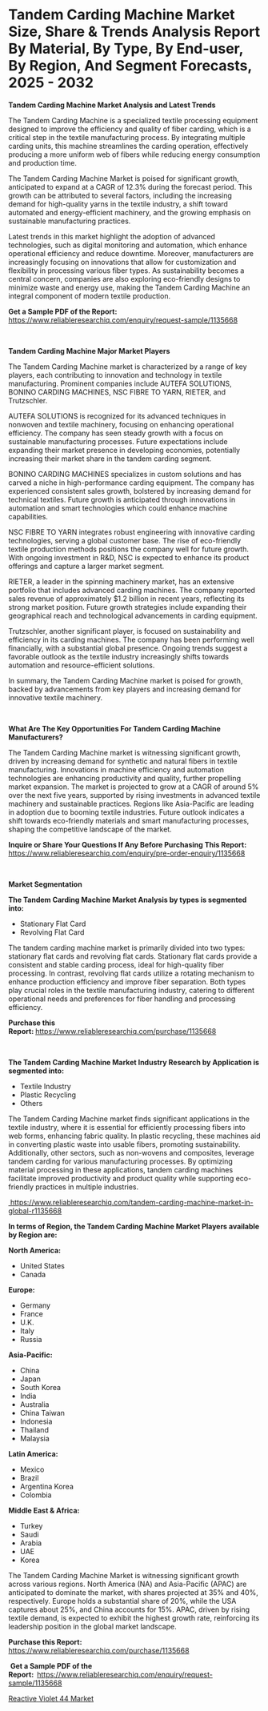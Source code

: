 <p><h1>Tandem Carding Machine Market Size, Share & Trends Analysis Report By Material, By Type, By End-user, By Region, And Segment Forecasts, 2025 - 2032</h1></p><p><strong>Tandem Carding Machine Market Analysis and Latest Trends</strong></p>
<p><p>The Tandem Carding Machine is a specialized textile processing equipment designed to improve the efficiency and quality of fiber carding, which is a critical step in the textile manufacturing process. By integrating multiple carding units, this machine streamlines the carding operation, effectively producing a more uniform web of fibers while reducing energy consumption and production time.</p><p>The Tandem Carding Machine Market is poised for significant growth, anticipated to expand at a CAGR of 12.3% during the forecast period. This growth can be attributed to several factors, including the increasing demand for high-quality yarns in the textile industry, a shift toward automated and energy-efficient machinery, and the growing emphasis on sustainable manufacturing practices.</p><p>Latest trends in this market highlight the adoption of advanced technologies, such as digital monitoring and automation, which enhance operational efficiency and reduce downtime. Moreover, manufacturers are increasingly focusing on innovations that allow for customization and flexibility in processing various fiber types. As sustainability becomes a central concern, companies are also exploring eco-friendly designs to minimize waste and energy use, making the Tandem Carding Machine an integral component of modern textile production.</p></p>
<p><strong>Get a Sample PDF of the Report:&nbsp;</strong> <a href="https://www.reliableresearchiq.com/enquiry/request-sample/1135668?utm_campaign=3279&utm_medium=2&utm_source=Github&utm_content=ia&utm_term=25032025&utm_id=tandem-carding-machine">https://www.reliableresearchiq.com/enquiry/request-sample/1135668</a></p>
<p>&nbsp;</p>
<p><strong>Tandem Carding Machine Major Market Players</strong></p>
<p><p>The Tandem Carding Machine market is characterized by a range of key players, each contributing to innovation and technology in textile manufacturing. Prominent companies include AUTEFA SOLUTIONS, BONINO CARDING MACHINES, NSC FIBRE TO YARN, RIETER, and Trutzschler.</p><p>AUTEFA SOLUTIONS is recognized for its advanced techniques in nonwoven and textile machinery, focusing on enhancing operational efficiency. The company has seen steady growth with a focus on sustainable manufacturing processes. Future expectations include expanding their market presence in developing economies, potentially increasing their market share in the tandem carding segment.</p><p>BONINO CARDING MACHINES specializes in custom solutions and has carved a niche in high-performance carding equipment. The company has experienced consistent sales growth, bolstered by increasing demand for technical textiles. Future growth is anticipated through innovations in automation and smart technologies which could enhance machine capabilities.</p><p>NSC FIBRE TO YARN integrates robust engineering with innovative carding technologies, serving a global customer base. The rise of eco-friendly textile production methods positions the company well for future growth. With ongoing investment in R&D, NSC is expected to enhance its product offerings and capture a larger market segment.</p><p>RIETER, a leader in the spinning machinery market, has an extensive portfolio that includes advanced carding machines. The company reported sales revenue of approximately $1.2 billion in recent years, reflecting its strong market position. Future growth strategies include expanding their geographical reach and technological advancements in carding equipment.</p><p>Trutzschler, another significant player, is focused on sustainability and efficiency in its carding machines. The company has been performing well financially, with a substantial global presence. Ongoing trends suggest a favorable outlook as the textile industry increasingly shifts towards automation and resource-efficient solutions. </p><p>In summary, the Tandem Carding Machine market is poised for growth, backed by advancements from key players and increasing demand for innovative textile machinery.</p></p>
<p>&nbsp;</p>
<p><strong>What Are The Key Opportunities For Tandem Carding Machine Manufacturers?</strong></p>
<p><p>The Tandem Carding Machine market is witnessing significant growth, driven by increasing demand for synthetic and natural fibers in textile manufacturing. Innovations in machine efficiency and automation technologies are enhancing productivity and quality, further propelling market expansion. The market is projected to grow at a CAGR of around 5% over the next five years, supported by rising investments in advanced textile machinery and sustainable practices. Regions like Asia-Pacific are leading in adoption due to booming textile industries. Future outlook indicates a shift towards eco-friendly materials and smart manufacturing processes, shaping the competitive landscape of the market.</p></p>
<p><strong>Inquire or Share Your Questions If Any Before Purchasing This Report:</strong> <a href="https://www.reliableresearchiq.com/enquiry/pre-order-enquiry/1135668?utm_campaign=3279&utm_medium=2&utm_source=Github&utm_content=ia&utm_term=25032025&utm_id=tandem-carding-machine">https://www.reliableresearchiq.com/enquiry/pre-order-enquiry/1135668</a></p>
<p>&nbsp;</p>
<p><strong>Market Segmentation</strong></p>
<p><strong>The Tandem Carding Machine Market Analysis by types is segmented into:</strong></p>
<p><ul><li>Stationary Flat Card</li><li>Revolving Flat Card</li></ul></p>
<p><p>The tandem carding machine market is primarily divided into two types: stationary flat cards and revolving flat cards. Stationary flat cards provide a consistent and stable carding process, ideal for high-quality fiber processing. In contrast, revolving flat cards utilize a rotating mechanism to enhance production efficiency and improve fiber separation. Both types play crucial roles in the textile manufacturing industry, catering to different operational needs and preferences for fiber handling and processing efficiency.</p></p>
<p><strong>Purchase this Report:&nbsp;</strong><a href="https://www.reliableresearchiq.com/purchase/1135668?utm_campaign=3279&utm_medium=2&utm_source=Github&utm_content=ia&utm_term=25032025&utm_id=tandem-carding-machine">https://www.reliableresearchiq.com/purchase/1135668</a></p>
<p>&nbsp;</p>
<p><strong>The Tandem Carding Machine Market Industry Research by Application is segmented into:</strong></p>
<p><ul><li>Textile Industry</li><li>Plastic Recycling</li><li>Others</li></ul></p>
<p><p>The Tandem Carding Machine market finds significant applications in the textile industry, where it is essential for efficiently processing fibers into web forms, enhancing fabric quality. In plastic recycling, these machines aid in converting plastic waste into usable fibers, promoting sustainability. Additionally, other sectors, such as non-wovens and composites, leverage tandem carding for various manufacturing processes. By optimizing material processing in these applications, tandem carding machines facilitate improved productivity and product quality while supporting eco-friendly practices in multiple industries.</p></p>
<p><a href="https://www.reliableresearchiq.com/tandem-carding-machine-market-in-global-r1135668?utm_campaign=3279&utm_medium=2&utm_source=Github&utm_content=ia&utm_term=25032025&utm_id=tandem-carding-machine">&nbsp;https://www.reliableresearchiq.com/tandem-carding-machine-market-in-global-r1135668</a></p>
<p><strong>In terms of Region, the Tandem Carding Machine Market Players available by Region are:</strong></p>
<p>
    <p> <strong> North America: </strong>
        <ul>
            <li>United States</li>
            <li>Canada</li>
        </ul>
        </p> 
    <p> <strong> Europe: </strong>
        <ul>
            <li>Germany</li>
            <li>France</li>
            <li>U.K.</li>
            <li>Italy</li>
            <li>Russia</li>
        </ul>
        </p> 
    <p> <strong> Asia-Pacific: </strong>
        <ul>
            <li>China</li>
            <li>Japan</li>
            <li>South Korea</li>
            <li>India</li>
            <li>Australia</li>
            <li>China Taiwan</li>
            <li>Indonesia</li>
            <li>Thailand</li>
            <li>Malaysia</li>
        </ul>
        </p> 
    <p> <strong> Latin America: </strong>
        <ul>
            <li>Mexico</li>
            <li>Brazil</li>
            <li>Argentina Korea</li>
            <li>Colombia</li>
        </ul>
        </p> 
    <p> <strong> Middle East & Africa: </strong>
        <ul>
            <li>Turkey</li>
            <li>Saudi</li>
            <li>Arabia</li>
            <li>UAE</li>
            <li>Korea</li>
        </ul>
    </p>
    </p>
<p><p>The Tandem Carding Machine Market is witnessing significant growth across various regions. North America (NA) and Asia-Pacific (APAC) are anticipated to dominate the market, with shares projected at 35% and 40%, respectively. Europe holds a substantial share of 20%, while the USA captures about 25%, and China accounts for 15%. APAC, driven by rising textile demand, is expected to exhibit the highest growth rate, reinforcing its leadership position in the global market landscape.</p></p>
<p><strong>Purchase this Report: </strong><a href="https://www.reliableresearchiq.com/purchase/1135668?utm_campaign=3279&utm_medium=2&utm_source=Github&utm_content=ia&utm_term=25032025&utm_id=tandem-carding-machine">https://www.reliableresearchiq.com/purchase/1135668</a></p>
<p>&nbsp;<strong>Get a Sample PDF of the Report:&nbsp;&nbsp;</strong><a href="https://www.reliableresearchiq.com/enquiry/request-sample/1135668?utm_campaign=3279&utm_medium=2&utm_source=Github&utm_content=ia&utm_term=25032025&utm_id=tandem-carding-machine">https://www.reliableresearchiq.com/enquiry/request-sample/1135668</a></p>
<p><strong></strong></p>
<p><p><a href="https://github.com/dolorespeddico90/Market-Research-Report-List-1/blob/main/reactive-violet-44-market.md?utm_campaign=3279&utm_medium=2&utm_source=Github&utm_content=ia&utm_term=25032025&utm_id=tandem-carding-machine">Reactive Violet 44 Market</a></p></p>